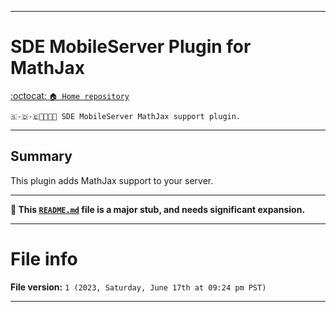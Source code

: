 
***

# SDE MobileServer Plugin for MathJax

[:octocat: `🏠️ Home repository`](https://github.com/seanpm2001/SDE_MobileServer/)

`🇸-🇩-🇪📱️🌐️💾️🔌️ SDE MobileServer MathJax support plugin.`

***

## Summary

This plugin adds MathJax support to your server.

***

**🌱️ This [`README.md`](/README.md) file is a major stub, and needs significant expansion.**

***

# File info

**File version:** `1 (2023, Saturday, June 17th at 09:24 pm PST)`

***

